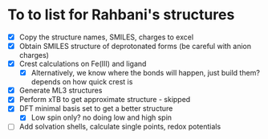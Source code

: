 # To to list for Rahbani's structures

- [x] Copy the structure names, SMILES, charges to excel
- [x] Obtain SMILES structure of deprotonated forms (be careful with anion charges)
- [x] Crest calculations on Fe(III) and ligand
  - [x] Alternatively, we know where the bonds will happen, just build them? depends on how quick crest is
- [x] Generate ML3 structures
- [x] Perform xTB to get approximate structure - skipped
- [x] DFT minimal basis set to get a better structure
  - [x] Low spin only? no doing low and high spin
- [ ] Add solvation shells, calculate single points, redox potentials
